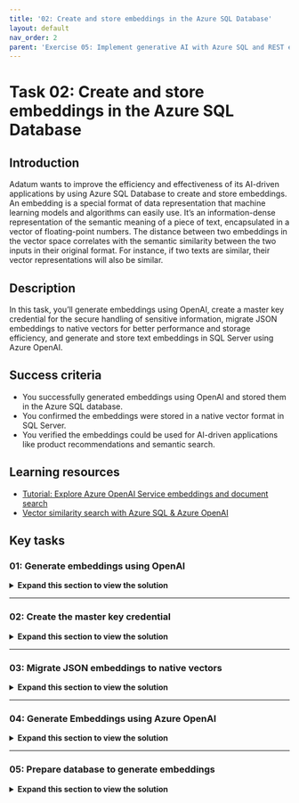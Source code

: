```yaml
---
title: '02: Create and store embeddings in the Azure SQL Database'
layout: default
nav_order: 2
parent: 'Exercise 05: Implement generative AI with Azure SQL and REST endpoints'
---
```


# Task 02: Create and store embeddings in the Azure SQL Database

## Introduction

Adatum wants to improve the efficiency and effectiveness of its AI-driven applications by using Azure SQL Database to create and store embeddings. An embedding is a special format of data representation that machine learning models and algorithms can easily use. It’s an information-dense representation of the semantic meaning of a piece of text, encapsulated in a vector of floating-point numbers. The distance between two embeddings in the vector space correlates with the semantic similarity between the two inputs in their original format. For instance, if two texts are similar, their vector representations will also be similar.

## Description

In this task, you’ll generate embeddings using OpenAI, create a master key credential for the secure handling of sensitive information, migrate JSON embeddings to native vectors for better performance and storage efficiency, and generate and store text embeddings in SQL Server using Azure OpenAI.

## Success criteria

-   You successfully generated embeddings using OpenAI and stored them in the Azure SQL database.
-   You confirmed the embeddings were stored in a native vector format in SQL Server.
-   You verified the embeddings could be used for AI-driven applications like product recommendations and semantic search.

## Learning resources

-   [Tutorial: Explore Azure OpenAI Service embeddings and document search](https://learn.microsoft.com/en-us/azure/ai-services/openai/tutorials/embeddings?tabs=python-new%2Ccommand-line&pivots=programming-language-powershell)
-   [Vector similarity search with Azure SQL & Azure OpenAI](https://learn.microsoft.com/en-us/samples/azure-samples/azure-sql-db-openai/azure-sql-db-openai/)

## Key tasks

### 01: Generate embeddings using OpenAI

 <details markdown="block"> 
  <summary><strong>Expand this section to view the solution</strong></summary> 

1.  Return to the browser that is signed into the Azure portal and go to the **RG1** resource group.

1.  Select the **Azure OpenAI** resource.

1.  On the menu, select **Go to Azure AI Foundry portal** to open the portal in a new tab.

1.  On the left menu, select **Shared resources** \> **Deployments**.

1.  On the **Model deployments** tab select **+ Deploy model** \> **Deploy base model**.

    ![4b.jpg](../../media/4b.jpg)

1.  Select the **Inference tasks** menu and select **Embeddings**.

    ![5b.jpg](../../media/5b.jpg)

1.  From the Embedding options, select **text-embedding-ada-002** and then select **Confirm**.

1.  On the Deploy model text-embedding-ada-002 window, select **Deploy**.

    {: .warning }
    > If the deployment fails, redeploy with the Standard Deployment type instead of the Global Standard type.

    {: .important }
    > Standard: Pay per API call with lower rate limits. Adheres to Azure data residency promises. Best for intermittent workloads with low to medium volume. Learn more about Standard deployments \<help [Standard deployments](https://aka.ms/deployment-types-standard).

1.  On the **Details** tab, under **Endpoint**, copy and paste the following values in a notepad file for later use:

    | Default         | Value                   |
    |-----------------|-------------------------|
    | **Target URI:** |        |
    | **Key:**        | |

</details>

---

### 02: Create the master key credential


 <details markdown="block"> 
  <summary><strong>Expand this section to view the solution</strong></summary> 

In this task, you’ll configure the SQL Server to store credentials for calling Azure OpenAI’s text embedding API. First, you’ll ensure the database has a master key, which is required to encrypt sensitive information in the database. Then, you’ll create a database-scoped credential to store the API key, allowing the SQL Server to authenticate REST API calls to Azure OpenAI for AI-powered functionalities like text embeddings.

1. Return to VS Code and execute the following in a new query:

    ```SQL-wrap
     -- Create a master key for the database if it doesn't exist
     IF NOT EXISTS (SELECT *
     FROM sys.symmetric_keys
     WHERE [name] = '##MS_DatabaseMasterKey##')
     BEGIN
         CREATE MASTER KEY ENCRYPTION BY PASSWORD = N'V3RYStr0NGP@ssw0rd!';
     END
     GO
    
     -- Create the database scoped credential for Azure OpenAIa
     IF NOT EXISTS (SELECT * FROM sys.database_scoped_credentials WHERE [name] = 'https://azopenai@lab.LabInstance.Id.openai.azure.com/')
     BEGIN
         CREATE DATABASE SCOPED CREDENTIAL [https://azopenai@lab.LabInstance.Id.openai.azure.com/]
         WITH IDENTITY = 'HTTPEndpointHeaders', secret = '{"api-key":"@lab.Variable(key)"}'; 
     END
     GO
    ```

</details>

---

### 03: Migrate JSON embeddings to native vectors

 <details markdown="block"> 
  <summary><strong>Expand this section to view the solution</strong></summary> 

Now you need to migrate an existing JSON column containing embeddings into a native vector format in SQL Server. Converting JSON embeddings to a native vector format in SQL Server improves query performance, storage efficiency, and AI-readiness.

Native vectors allow faster similarity searches, lower storage overhead, and optimized indexing compared to JSON, which requires extra parsing. This transformation ensures scalability for AI-driven applications like product recommendations and semantic search.

1.  Enter the following as a new query:

    ```
    /*
    Create a column to store the embeddings as a native vector format.
    */
    alter table dbo.[walmart_product_details]
    add embedding_vector vector(1536)
    go
    /*
    Convert the JSON array to a native vector format.
    */
    update dbo.[walmart_product_details]
    set embedding_vector = cast(embedding as vector(1536))
    go
    
    /*
    Drop the JSON column.
    */
    alter table dbo.[walmart_product_details]
    drop column [embedding]
    go
    
    /*
    Rename the new column to the original column name.
    */
    exec sp_rename 'dbo.[walmart_product_details].embedding_vector', 'product_description_vector', 'COLUMN'
    go
    
    /*
    Look at the first row to verify the conversion.
    */
    select top (1) * from dbo.[walmart_product_details]
    ```

</details>

---

### 04: Generate Embeddings using Azure OpenAI

 <details markdown="block"> 
  <summary><strong>Expand this section to view the solution</strong></summary> 

This SQL script retrieves a product description from a database and sends it to Azure OpenAI’s text embedding API using sp_invoke_external_rest_endpoint. It then extracts the AI-generated embedding (a vector representation of the text) from the API response and converts it into a VECTOR(1536) data type for further analysis or search within SQL Server.

1.  Enter the following SQL code into a new query:

    ```SQL-wrap
    declare @url nvarchar(4000) = N'@lab.Variable(uri)';
    declare @headers nvarchar(300) = N'{"api-key": "@lab.Variable(key)"}';
    declare @message nvarchar(max);
    SET @message = (SELECT [description]
    FROM [dbo].[walmart_product_details]
    WHERE id = 2);
    declare @payload nvarchar(max) = N'{"input": "' + @message + '"}';
    declare @ret int, @response nvarchar(max);
    exec @ret = sp_invoke_external_rest_endpoint
    @url = @url,
    @method = 'POST',
    @credential = [https://azopenai@lab.LabInstance.Id.openai.azure.com/],
    @payload = @payload,
    @timeout = 230,
    @response = @response output;

    /*-- The REST API response*/
    select @ret as ReturnCode, @response as Response;

    /*-- Extract the JSON Array*/
    declare @json_embedding nvarchar(max) = json_query(@response, '$.result.data[0].embedding');
    select @json_embedding, CAST(@json_embedding AS VECTOR(1536)) as embedding;
    ```

    {: .important }
    > This SQL Server stored procedure interacts with Azure OpenAI to generate embeddings for a given text input. It sends the text to the text-embedding-ada-002 model and returns the resulting 1536-dimensional vector.

1.  Execute the SQL statement.

1.  View the return message by selecting the response in the terminal.

    ![9b.jpg](../../media/9b.jpg)

    > **Output:**
    >
    > It contains the vector representation of the product name input that can now be easily consumed by machine learning models and other algorithms. It can even be stored locally in the Azure SQL Database for vector similarity searches.
    >
    > ```JSON-nocode
    "result": {
    "object": "list",
    "data": [
    {
    "object": "embedding",
    "index": 0,
    "embedding": [
    0.009926898,
    0.042216457,
    \-0.0139917405,
    \-0.0063626235,
    0.008509632,
    \-0.059923247,
    0.0271874,
    \-0.019902045,
    0.024992144,
    \-0.04006945,
    0.031915642,
    ```

</details>

---

### 05: Prepare database to generate embeddings

<details markdown="block"> 
  <summary><strong>Expand this section to view the solution</strong></summary> 

In this task, you’ll create a stored procedure that generates text embeddings using Azure OpenAI. The procedure takes an input text, sends it to the OpenAI embedding API, and retrieves a 1536-dimensional vector representation of the text.

It uses sp_invoke_external_rest_endpoint to make a secure API call, processes the response, and converts the returned JSON embedding into a native SQL Server vector format. This enables efficient storage and retrieval of text embeddings for AI-driven applications like search and recommendation systems.

1.  Generate the embedding and store them in the table by entering and running the following as a new query:

    ```SQL-wrap
    create or alter procedure dbo.create_embeddings
    (
    @input_text nvarchar(max),
    @embedding vector(1536) output
    )
    AS
    BEGIN
    declare @url varchar(max) = '@lab.Variable(uri)';
    declare @payload nvarchar(max) = json_object('input': @input_text);
    declare @response nvarchar(max);
    declare @retval int;

    /*-- Call to Azure OpenAI to get the embedding of the search text*/
    begin try
    exec @retval = sp_invoke_external_rest_endpoint
    @url = @url,
    @method = 'POST',
    @credential = [https://azopenai@lab.LabInstance.Id.openai.azure.com/],
    @payload = @payload,
    @response = @response output;
    end try

    begin catch
    select
    'SQL' as error_source,
    error_number() as error_code,
    error_message() as error_message
    return;
    end catch

    if (@retval != 0) begin
    select
    'OPENAI' as error_source,
    json_value(@response, '$.result.error.code') as error_code,
    json_value(@response, '$.result.error.message') as error_message,
    @response as error_response
    return;
    end

    /*-- Parse the embedding returned by Azure OpenAI*/
    declare @json_embedding nvarchar(max) = json_query(@response, '$.result.data[0].embedding');

    /*-- Convert the JSON array to a vector and set return parameter*/
    set @embedding = CAST(@json_embedding AS VECTOR(1536));
    END;
    ```

2.  Verify that a valid embedding is returned by entering the following in a new query:

    ```SQL-wrap
    DECLARE @embedding VECTOR(1536);
    EXEC dbo.create_embeddings
    @input_text = N'This is a test input text for embedding.',
    @embedding = @embedding OUTPUT;
    SELECT @embedding AS GeneratedEmbedding;
    ```

    > **Example Output**
    >
    >![1c.jpg](../../media/1c.jpg)

---

**Congratulations!** You've successfully completed this task.

</details>
